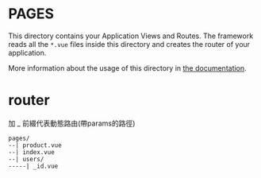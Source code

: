 # PAGES

This directory contains your Application Views and Routes.
The framework reads all the `*.vue` files inside this directory and creates the router of your application.

More information about the usage of this directory in [the documentation](https://nuxtjs.org/guide/routing).

# router
加 _ 前綴代表動態路由(帶params的路徑)

```
pages/
--| product.vue
--| index.vue
--| users/
-----| _id.vue
```